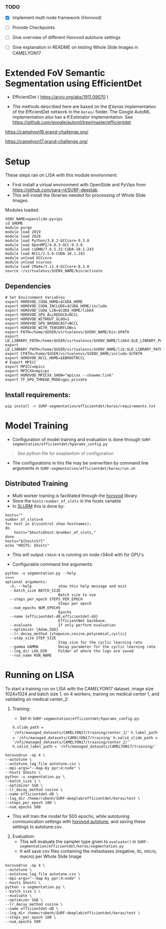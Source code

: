 ### TODO
- [x] Implement multi node framework (Horovod)
- [ ] Provide Checkpoints
- [ ] Give overview of different Horovod autotune settings
- [ ] Give explanation in README on testing Whole Slide Images in CAMELYON17


# Extended FoV Semantic Segmentation using EfficientDet
- EfficientDet ( https://arxiv.org/abs/1911.09070 )

- The methods described here are based on the _tf.keras_ implementation
of the EfficientDet network in the `keras/` folder. The Google AutoML implementation
also has a tf.Estimator implementation. See https://github.com/google/automl/tree/master/efficientdet

https://camelyon16.grand-challenge.org/

https://camelyon17.grand-challenge.org/

# Setup
These steps ran on LISA with this module environment: 

- First install a virtual environment with OpenSlide and PyVips from https://github.com/sara-nl/SURF-deeplab.
- This will install the libraries needed for processing of Whole Slide Images.

Modules loaded:
```
VENV_NAME=openslide-pyvips
cd $HOME
module purge
module load 2019
module load 2020
module load Python/3.8.2-GCCcore-9.3.0
module load OpenMPI/4.0.3-GCC-9.3.0
module load cuDNN/7.6.5.32-CUDA-10.1.243
module load NCCL/2.5.6-CUDA-10.1.243
module unload GCCcore
module unload ncurses
module load CMake/3.11.4-GCCcore-8.3.0
source ~/virtualenvs/$VENV_NAME/bin/activate

```

## Dependencies
```
# Set Environment Variables
export HOROVOD_CUDA_HOME=$CUDA_HOME
export HOROVOD_CUDA_INCLUDE=$CUDA_HOME/include
export HOROVOD_CUDA_LIB=$CUDA_HOME/lib64
export HOROVOD_GPU_ALLREDUCE=NCCL
export HOROVOD_WITHOUT_GLOO=1
export HOROVOD_GPU_BROADCAST=NCCL
export HOROVOD_WITH_TENSORFLOW=1
export PATH=/home/$USER/virtualenvs/$VENV_NAME/bin:$PATH
export LD_LIBRARY_PATH=/home/$USER/virtualenvs/$VENV_NAME/lib64:$LD_LIBRARY_PATH
export LD_LIBRARY_PATH=/home/$USER/virtualenvs/$VENV_NAME/lib:$LD_LIBRARY_PATH
export CPATH=/home/$USER/virtualenvs/$VENV_NAME/include:$CPATH
export HOROVOD_NCCL_HOME=$EBROOTNCCL
# Export MPICC
export MPICC=mpicc
export MPICXX=mpicpc
export HOROVOD_MPICXX_SHOW="mpicxx --showme:link"
export TF_GPU_THREAD_MODE=gpu_private
```

## Install requirements:
```
pip install -r SURF-segmentation/efficientdet/keras/requirements.txt
```


# Model Training

- Configuration of model training and evaluation is done through `SURF-segmentation/efficientdet/hparams_config.py`
> See python file for exaplantion of configuration
- The configurations in this file may be overwritten by command line arguments in `SURF-segmentation/efficientdet/keras/run.sh`

## Distributed Training
- Multi worker training is facilitated through the <a href="https://horovod.readthedocs.io/en/stable/library">horovod</a> library
- Store the `hosts:number_of_slots` in the hosts variable 
- In <a href="https://slurm.schedmd.com/documentation.html">SLURM</a> this is done by:

```
hosts=""
number_of_slots=4
for host in $(scontrol show hostnames);
do
	hosts="$hosts$host:$number_of_slots,"
done
hosts="${hosts%?}"
echo "HOSTS: $hosts"
```
- This will output `r34n4:4` is running on node r34n4 with for GPU's


- Configurable command line arguments:
```
python -u segmentation.py --help
>>>>
optional arguments:
  -h, --help            show this help message and exit
  --batch_size BATCH_SIZE
                        Batch size to use
  --steps_per_epoch STEPS_PER_EPOCH
                        Steps per epoch
  --num_epochs NUM_EPOCHS
                        Epochs
  --name {efficientdet-d0,efficientdet-d4}
                        EfficientNet backbone.
  --evaluate            If only perform evaluation
  --optimizer {Adam,SGD}
  --lr_decay_method {stepwise,cosine,polynomial,cyclic}
  --step_size STEP_SIZE
                        Step_size for the cyclic learning rate
  --gamma GAMMA         Decay parameter for the cyclic learning rate
  --log_dir LOG_DIR     Folder of where the logs are saved
  --run_name RUN_NAME
```

# Running on LISA
To start a training run on LISA with the CAMELYON17 dataset, image size 1024x1024 and batch size 1, on 4 workers, training on medical center 1, and validating on medical center_2:

1. Training:
    - Set in `SURF-segmentation/efficientdet/hparams_config.py`:
    
    `h.slide_path = '/nfs/managed_datasets/CAMELYON17/training/center_1/'`
    `h.label_path = '/nfs/managed_datasets/CAMELYON17/training'`
    `h.valid_slide_path = '/nfs/managed_datasets/CAMELYON17/training/center_2/'`
    `h.valid_label_path = '/nfs/managed_datasets/CAMELYON17/training/'`
    

```
horovodrun -np 4 \
--autotune \
--autotune_log_file autotune.csv \
--mpi-args="--map-by ppr:4:node" \
--hosts $hosts \
python -u segmentation.py \
--batch_size 1 \
--optimizer SGD \
--lr_decay_method cosine \
--name efficientdet-d0 \
--log_dir /home/rubenh/SURF-deeplab/efficientdet/keras/test \
--steps_per_epoch 100 \
--num_epochs 500
```

- This will train the model for 500 epochs, while autotuning communication settings with <a href="https://horovod.readthedocs.io/en/stable/autotune_include.html">horovod autotune</a>, and saving these settings to autotune.csv.     


2. Evaluation:
    - This will evaluate the sampler type given to `evaluate()` in `SURF-segmentation/efficientdet/keras/segmentation.py`
    - It will save csv files containing the metastases (negative, itc, micro, macro) per Whole Slide Image

```
horovodrun -np 4 \
--autotune \
--autotune_log_file autotune.csv \
--mpi-args="--map-by ppr:4:node" \
--hosts $hosts \
python -u segmentation.py \
--batch_size 1 \
--evaluate \
--optimizer SGD \
--lr_decay_method cosine \
--name efficientdet-d0 \
--log_dir /home/rubenh/SURF-deeplab/efficientdet/keras/test \
--steps_per_epoch 100 \
--num_epochs 500
